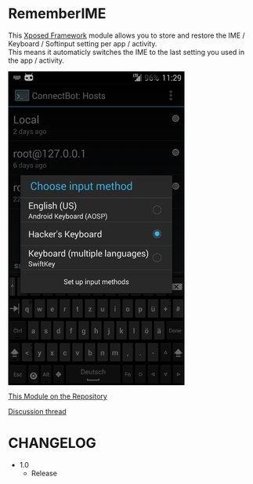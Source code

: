 RememberIME
===========

This [Xposed Framework](http://xposed.info) module allows you to store and restore the IME / Keyboard / Softinput setting per app / activity.  
This means it automaticly switches the IME to the last setting you used in the app / activity.
<pre>
<img src="https://raw.githubusercontent.com/Eun/RememberIME/res/ex2.png" align="left" height="640" width="360" >
</pre>

[This Module on the Repository](http://repo.xposed.info/module/eun.xposed.rememberime)

[Discussion thread](http://forum.xda-developers.com/showthread.php?t=)

CHANGELOG
=========
* 1.0
  * Release
